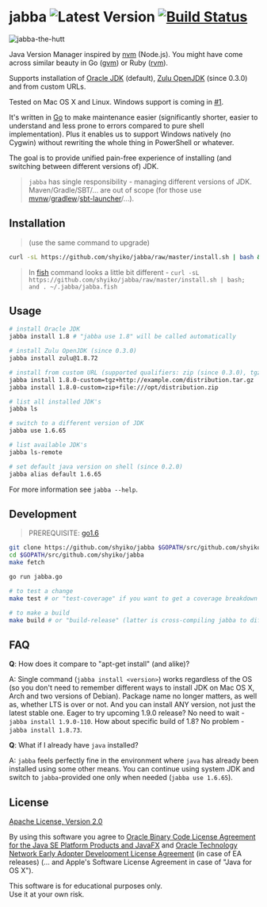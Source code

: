 # jabba ![Latest Version](https://img.shields.io/badge/latest-0.3.0-green.svg) [![Build Status](https://travis-ci.org/shyiko/jabba.svg?branch=master)](https://travis-ci.org/shyiko/jabba)

![jabba-the-hutt](https://cloud.githubusercontent.com/assets/370176/13943697/e6098ed0-efbb-11e5-9630-3ff0d0d0403d.jpg)

Java Version Manager inspired by [nvm](https://github.com/creationix/nvm) (Node.js). You might have come across similar beauty
in Go ([gvm](https://github.com/moovweb/gvm)) or Ruby ([rvm](https://rvm.io)).

Supports installation of [Oracle JDK](http://www.oracle.com/technetwork/java/javase/archive-139210.html) (default), 
[Zulu OpenJDK](http://zulu.org/) (since 0.3.0) and from custom URLs.

Tested on Mac OS X and Linux. Windows support is coming in [#1](https://github.com/shyiko/jabba/issues/1).

It's written in [Go](https://golang.org/) to make maintenance easier (significantly shorter, easier to understand and less prone to errors 
compared to pure shell implementation). Plus it enables us to support Windows natively (no Cygwin) without rewriting 
the whole thing in PowerShell or whatever. 

The goal is to provide unified pain-free experience of installing (and switching between different versions of) JDK.

> `jabba` has single responsibility - managing different versions of JDK. Maven/Gradle/SBT/... are out of scope (for those use
[mvnw](https://github.com/shyiko/mvnw)/[gradlew](https://docs.gradle.org/current/userguide/gradle_wrapper.html)/[sbt-launcher](http://www.scala-sbt.org/0.13/docs/Manual-Installation.html)/...).
 
## Installation

> (use the same command to upgrade)

```sh
curl -sL https://github.com/shyiko/jabba/raw/master/install.sh | bash && . ~/.jabba/jabba.sh
```

> In [fish](https://fishshell.com/) command looks a little bit different - 
`curl -sL https://github.com/shyiko/jabba/raw/master/install.sh | bash; and . ~/.jabba/jabba.fish` 

## Usage

```sh
# install Oracle JDK
jabba install 1.8 # "jabba use 1.8" will be called automatically  

# install Zulu OpenJDK (since 0.3.0)
jabba install zulu@1.8.72

# install from custom URL (supported qualifiers: zip (since 0.3.0), tgz, dmg, bin)
jabba install 1.8.0-custom=tgz+http://example.com/distribution.tar.gz
jabba install 1.8.0-custom=zip+file:///opt/distribution.zip

# list all installed JDK's
jabba ls

# switch to a different version of JDK
jabba use 1.6.65

# list available JDK's
jabba ls-remote

# set default java version on shell (since 0.2.0)
jabba alias default 1.6.65
```

For more information see `jabba --help`.  

## Development

> PREREQUISITE: [go1.6](https://github.com/moovweb/gvm)

```sh
git clone https://github.com/shyiko/jabba $GOPATH/src/github.com/shyiko/jabba 
cd $GOPATH/src/github.com/shyiko/jabba 
make fetch

go run jabba.go

# to test a change
make test # or "test-coverage" if you want to get a coverage breakdown

# to make a build
make build # or "build-release" (latter is cross-compiling jabba to different OSs/ARCHs)   
```

## FAQ

**Q**: How does it compare to "apt-get install" (and alike)?

A: Single command (`jabba install <version>`) works regardless of the OS (so you don't need to remember different ways to 
   install JDK on Mac OS X, Arch and two versions of Debian). Package name no longer matters, as well as, whether LTS is over
   or not.
   And you can install ANY version, not just the latest stable one. Eager to try upcoming 1.9.0 release? No need to wait -
   `jabba install 1.9.0-110`. How about specific build of 1.8? No problem - `jabba install 1.8.73`.

**Q**: What if I already have `java` installed?

A: `jabba` feels perfectly fine in the environment where `java` has already been installed using some other means. You 
 can continue using system JDK and switch to `jabba`-provided one only when needed (`jabba use 1.6.65`).

## License

[Apache License, Version 2.0](http://www.apache.org/licenses/LICENSE-2.0)

By using this software you agree to [Oracle Binary Code License Agreement for the Java SE Platform Products and JavaFX](http://www.oracle.com/technetwork/java/javase/terms/license/index.html)
and [Oracle Technology Network Early Adopter Development License Agreement](http://www.oracle.com/technetwork/licenses/ea-license-152003.html) (in case of EA releases) 
(... and Apple's Software License Agreement in case of "Java for OS X"). 

This software is for educational purposes only.  
Use it at your own risk. 
